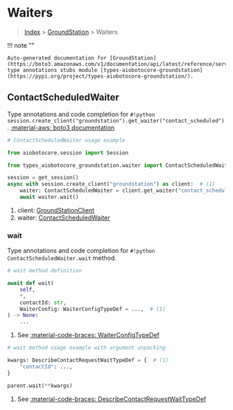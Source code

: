 # Waiters

> [Index](../README.md) > [GroundStation](./README.md) > Waiters

!!! note ""

    Auto-generated documentation for [GroundStation](https://boto3.amazonaws.com/v1/documentation/api/latest/reference/services/groundstation.html#groundstation)
    type annotations stubs module [types-aiobotocore-groundstation](https://pypi.org/project/types-aiobotocore-groundstation/).

## ContactScheduledWaiter

Type annotations and code completion for `#!python session.create_client("groundstation").get_waiter("contact_scheduled")`.
[:material-aws: boto3 documentation](https://boto3.amazonaws.com/v1/documentation/api/latest/reference/services/groundstation/waiter/ContactScheduled.html#GroundStation.Waiter.ContactScheduled)

```python
# ContactScheduledWaiter usage example

from aiobotocore.session import Session

from types_aiobotocore_groundstation.waiter import ContactScheduledWaiter

session = get_session()
async with session.create_client("groundstation") as client:  # (1)
    waiter: ContactScheduledWaiter = client.get_waiter("contact_scheduled")  # (2)
    await waiter.wait()
```

1. client: [GroundStationClient](./client.md)
2. waiter: [ContactScheduledWaiter](./waiters.md#contactscheduledwaiter)


### wait

Type annotations and code completion for `#!python ContactScheduledWaiter.wait` method.

```python
# wait method definition

await def wait(
    self,
    *,
    contactId: str,
    WaiterConfig: WaiterConfigTypeDef = ...,  # (1)
) -> None:
    ...
```

1. See [:material-code-braces: WaiterConfigTypeDef](./type_defs.md#waiterconfigtypedef) 


```python
# wait method usage example with argument unpacking

kwargs: DescribeContactRequestWaitTypeDef = {  # (1)
    "contactId": ...,
}

parent.wait(**kwargs)
```

1. See [:material-code-braces: DescribeContactRequestWaitTypeDef](./type_defs.md#describecontactrequestwaittypedef) 

